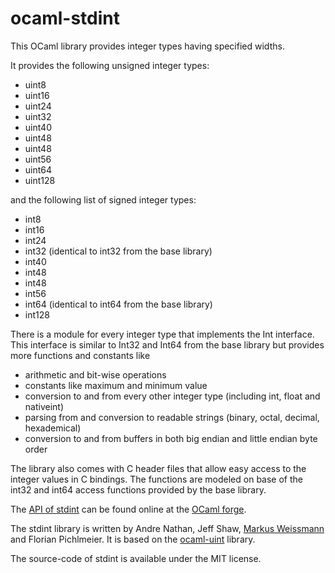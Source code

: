 # ocaml-stdint
This OCaml library provides integer types having specified widths.

It provides the following unsigned integer types:
* uint8
* uint16
* uint24
* uint32
* uint40
* uint48
* uint48
* uint56
* uint64
* uint128

and the following list of signed integer types:
* int8
* int16
* int24
* int32 (identical to int32 from the base library)
* int40
* int48
* int48
* int56
* int64 (identical to int64 from the base library)
* int128

There is a module for every integer type that implements the Int interface.
This interface is similar to Int32 and Int64 from the base library but provides more functions and constants like
* arithmetic and bit-wise operations
* constants like maximum and minimum value
* conversion to and from every other integer type (including int, float and nativeint)
* parsing from and conversion to readable strings (binary, octal, decimal, hexademical)
* conversion to and from buffers in both big endian and little endian byte order

The library also comes with C header files that allow easy access to the integer values in C bindings.
The functions are modeled on base of the int32 and int64 access functions provided by the base library.

The [API of stdint](http://stdint.forge.ocamlcore.org/doc/) can be found online at the [OCaml forge](https://forge.ocamlcore.org/).

The stdint library is written by Andre Nathan, Jeff Shaw, [Markus Weissmann](http://www.mweissmann.de) and Florian Pichlmeier.
It is based on the [ocaml-uint](https://github.com/andrenth/ocaml-uint/) library.

The source-code of stdint is available under the MIT license.

